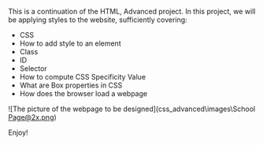 This is a continuation of the HTML, Advanced project. In this project, we will be applying styles to the website, sufficiently covering:

+ CSS
+ How to add style to an element
+ Class
+ ID
+ Selector
+ How to compute CSS Specificity Value
+ What are Box properties in CSS
+ How does the browser load a webpage

![The picture of the webpage to be designed](css_advanced\images\School Page@2x.png)

Enjoy!